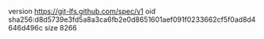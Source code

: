 version https://git-lfs.github.com/spec/v1
oid sha256:d8d5739e3fd5a8a3ca6fb2e0d8651601aef091f0233662cf5f0ad8d4646d496c
size 8266
